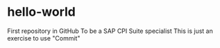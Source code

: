 # hello-world
First repository in GitHub
To be a SAP CPI Suite specialist
This is just an exercise to use "Commit"
